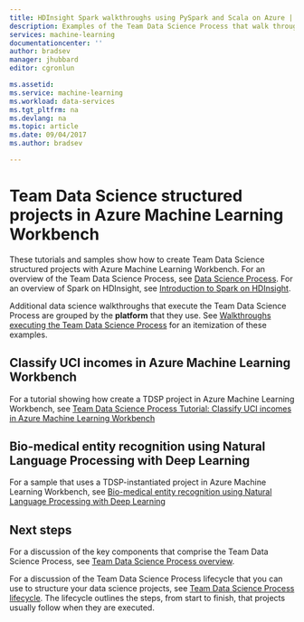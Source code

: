 ```yaml
---
title: HDInsight Spark walkthroughs using PySpark and Scala on Azure | Microsoft Docs
description: Examples of the Team Data Science Process that walk through the use of PySpark and Scala on an Azure HDInsight Spark to do predictive analytics. 
services: machine-learning
documentationcenter: ''
author: bradsev
manager: jhubbard
editor: cgronlun

ms.assetid: 
ms.service: machine-learning
ms.workload: data-services
ms.tgt_pltfrm: na
ms.devlang: na
ms.topic: article
ms.date: 09/04/2017
ms.author: bradsev

---
```



# Team Data Science structured projects in Azure Machine Learning Workbench

These tutorials and samples show how to create Team Data Science structured projects with Azure Machine Learning Workbench. For an overview of the Team Data Science Process, see [Data Science Process](overview.md). For an overview of Spark on HDInsight, see [Introduction to Spark on HDInsight](../../hdinsight/hdinsight-apache-spark-overview.md).

Additional data science walkthroughs that execute the Team Data Science Process are grouped by the **platform** that they use. See [Walkthroughs executing the Team Data Science Process](walkthroughs.md) for an itemization of these examples.

## Classify UCI incomes in Azure Machine Learning Workbench

For a tutorial showing how create a TDSP project in Azure Machine Learning Workbench, see [Team Data Science Process Tutorial: Classify UCI incomes in Azure Machine Learning Workbench](../preview/tutorial-classifying-uci-incomes.md) 


## Bio-medical entity recognition using Natural Language Processing with Deep Learning

For a sample that uses a TDSP-instantiated project in Azure Machine Learning Workbench, see [Bio-medical entity recognition using Natural Language Processing with Deep Learning](../preview/sample-tdsp-nlp.md)

## Next steps

For a discussion of the key components that comprise the Team Data Science Process, see [Team Data Science Process overview](overview.md).

For a discussion of the Team Data Science Process lifecycle that you can use to structure your data science projects, see [Team Data Science Process lifecycle](lifecycle.md). The lifecycle outlines the steps, from start to finish, that projects usually follow when they are executed. 